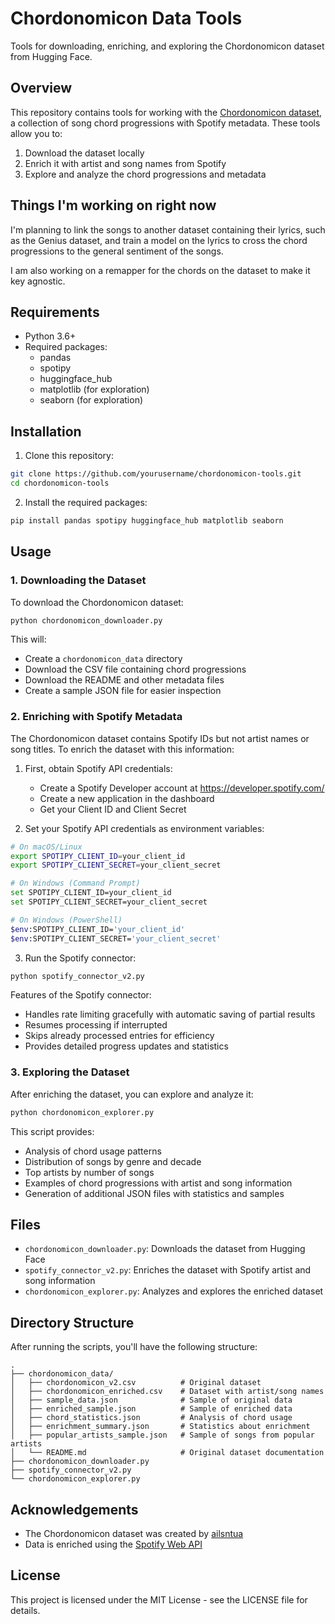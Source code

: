 # Chordonomicon Data Tools

Tools for downloading, enriching, and exploring the Chordonomicon dataset from Hugging Face.

## Overview

This repository contains tools for working with the [Chordonomicon dataset](https://huggingface.co/datasets/ailsntua/Chordonomicon), a collection of song chord progressions with Spotify metadata. These tools allow you to:

1. Download the dataset locally
2. Enrich it with artist and song names from Spotify
3. Explore and analyze the chord progressions and metadata

## Things I'm working on right now

I'm planning to link the songs to another dataset containing their lyrics, such as the Genius dataset, and train a model on the lyrics to cross the chord progressions to the general sentiment of the songs.

I am also working on a remapper for the chords on the dataset to make it key agnostic. 


## Requirements

- Python 3.6+
- Required packages:
  - pandas
  - spotipy
  - huggingface_hub
  - matplotlib (for exploration)
  - seaborn (for exploration)

## Installation

1. Clone this repository:
```bash
git clone https://github.com/yourusername/chordonomicon-tools.git
cd chordonomicon-tools
```

2. Install the required packages:
```bash
pip install pandas spotipy huggingface_hub matplotlib seaborn
```

## Usage

### 1. Downloading the Dataset

To download the Chordonomicon dataset:

```bash
python chordonomicon_downloader.py
```

This will:
- Create a `chordonomicon_data` directory
- Download the CSV file containing chord progressions
- Download the README and other metadata files
- Create a sample JSON file for easier inspection

### 2. Enriching with Spotify Metadata

The Chordonomicon dataset contains Spotify IDs but not artist names or song titles. To enrich the dataset with this information:

1. First, obtain Spotify API credentials:
   - Create a Spotify Developer account at https://developer.spotify.com/
   - Create a new application in the dashboard
   - Get your Client ID and Client Secret

2. Set your Spotify API credentials as environment variables:
```bash
# On macOS/Linux
export SPOTIPY_CLIENT_ID=your_client_id
export SPOTIPY_CLIENT_SECRET=your_client_secret

# On Windows (Command Prompt)
set SPOTIPY_CLIENT_ID=your_client_id
set SPOTIPY_CLIENT_SECRET=your_client_secret

# On Windows (PowerShell)
$env:SPOTIPY_CLIENT_ID='your_client_id'
$env:SPOTIPY_CLIENT_SECRET='your_client_secret'
```

3. Run the Spotify connector:
```bash
python spotify_connector_v2.py
```

Features of the Spotify connector:
- Handles rate limiting gracefully with automatic saving of partial results
- Resumes processing if interrupted
- Skips already processed entries for efficiency
- Provides detailed progress updates and statistics

### 3. Exploring the Dataset

After enriching the dataset, you can explore and analyze it:

```bash
python chordonomicon_explorer.py
```

This script provides:
- Analysis of chord usage patterns
- Distribution of songs by genre and decade
- Top artists by number of songs
- Examples of chord progressions with artist and song information
- Generation of additional JSON files with statistics and samples

## Files

- `chordonomicon_downloader.py`: Downloads the dataset from Hugging Face
- `spotify_connector_v2.py`: Enriches the dataset with Spotify artist and song information
- `chordonomicon_explorer.py`: Analyzes and explores the enriched dataset

## Directory Structure

After running the scripts, you'll have the following structure:

```
.
├── chordonomicon_data/
│   ├── chordonomicon_v2.csv          # Original dataset
│   ├── chordonomicon_enriched.csv    # Dataset with artist/song names
│   ├── sample_data.json              # Sample of original data
│   ├── enriched_sample.json          # Sample of enriched data
│   ├── chord_statistics.json         # Analysis of chord usage
│   ├── enrichment_summary.json       # Statistics about enrichment
│   ├── popular_artists_sample.json   # Sample of songs from popular artists
│   └── README.md                     # Original dataset documentation
├── chordonomicon_downloader.py
├── spotify_connector_v2.py
└── chordonomicon_explorer.py
```

## Acknowledgements

- The Chordonomicon dataset was created by [ailsntua](https://huggingface.co/ailsntua)
- Data is enriched using the [Spotify Web API](https://developer.spotify.com/documentation/web-api/)

## License

This project is licensed under the MIT License - see the LICENSE file for details.
